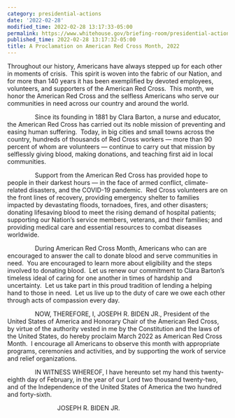 ```yaml
---
category: presidential-actions
date: '2022-02-28'
modified_time: 2022-02-28 13:17:33-05:00
permalink: https://www.whitehouse.gov/briefing-room/presidential-actions/2022/02/28/a-proclamation-on-american-red-cross-month-2022/
published_time: 2022-02-28 13:17:32-05:00
title: A Proclamation on American Red Cross Month, 2022
---
```

 
Throughout our history, Americans have always stepped up for each other
in moments of crisis.  This spirit is woven into the fabric of our
Nation, and for more than 140 years it has been exemplified by devoted
employees, volunteers, and supporters of the American Red Cross.  This
month, we honor the American Red Cross and the selfless Americans who
serve our communities in need across our country and around the world. 

                Since its founding in 1881 by Clara Barton, a nurse and
educator, the American Red Cross has carried out its noble mission of
preventing and easing human suffering.  Today, in big cities and small
towns across the country, hundreds of thousands of Red Cross workers —
more than 90 percent of whom are volunteers — continue to carry out that
mission by selflessly giving blood, making donations, and teaching first
aid in local communities.

                Support from the American Red Cross has provided hope to
people in their darkest hours — in the face of armed conflict,
climate-related disasters, and the COVID-19 pandemic.  Red Cross
volunteers are on the front lines of recovery, providing emergency
shelter to families impacted by devastating floods, tornadoes, fires,
and other disasters; donating lifesaving blood to meet the rising demand
of hospital patients; supporting our Nation’s service members, veterans,
and their families; and providing medical care and essential resources
to combat diseases worldwide.

                During American Red Cross Month, Americans who can are
encouraged to answer the call to donate blood and serve communities in
need.  You are encouraged to learn more about eligibility and the steps
involved to donating blood.  Let us renew our commitment to Clara
Barton’s timeless ideal of caring for one another in times of hardship
and uncertainty.  Let us take part in this proud tradition of lending a
helping hand to those in need.  Let us live up to the duty of care we
owe each other through acts of compassion every day. 

                NOW, THEREFORE, I, JOSEPH R. BIDEN JR., President of the
United States of America and Honorary Chair of the American Red Cross,
by virtue of the authority vested in me by the Constitution and the laws
of the United States, do hereby proclaim March 2022 as American Red
Cross Month.  I encourage all Americans to observe this month with
appropriate programs, ceremonies and activities, and by supporting the
work of service and relief organizations.

                IN WITNESS WHEREOF, I have hereunto set my hand this
twenty-eighth day of February, in the year of our Lord two thousand
twenty-two, and of the Independence of the United States of America the
two hundred and forty-sixth.

                             JOSEPH R. BIDEN JR.
